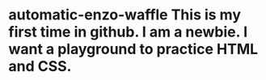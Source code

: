 # automatic-enzo-waffle This is my first time in github. I am a newbie. I want a playground to practice HTML and CSS.
